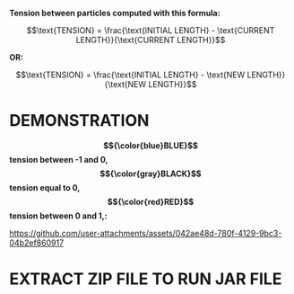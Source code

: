 **Tension between particles computed with this formula:**
```math
\text{TENSION} = \frac{\text{INITIAL LENGTH} - \text{CURRENT LENGTH}}{\text{CURRENT LENGTH}}
```
**OR:**
```math
\text{TENSION} = \frac{\text{INITIAL LENGTH} - \text{NEW LENGTH}}{\text{NEW LENGTH}}
```
# DEMONSTRATION
**$${\color{blue}BLUE}$$ tension between -1 and 0, $${\color{gray}BLACK}$$ tension equal to 0, $${\color{red}RED}$$ tension between 0 and 1,:**

https://github.com/user-attachments/assets/042ae48d-780f-4129-9bc3-04b2ef860917

# EXTRACT ZIP FILE TO RUN JAR FILE
